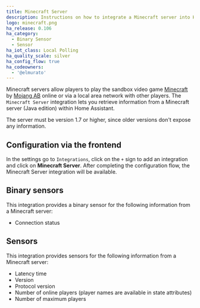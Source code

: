 ```yaml
---
title: Minecraft Server
description: Instructions on how to integrate a Minecraft server into Home Assistant.
logo: minecraft.png
ha_release: 0.106
ha_category:
  - Binary Sensor
  - Sensor
ha_iot_class: Local Polling
ha_quality_scale: silver
ha_config_flow: true
ha_codeowners:
  - '@elmurato'
---
```


Minecraft servers allow players to play the sandbox video game [Minecraft](https://www.minecraft.net) by [Mojang AB](https://www.mojang.com) online or via a local area network with other players. The `Minecraft Server` integration lets you retrieve information from a Minecraft server (Java edition) within Home Assistant.

<div class='note'>
The server must be version 1.7 or higher, since older versions don't expose any information.
</div>

## Configuration via the frontend

In the settings go to `Integrations`, click on the `+` sign to add an integration and click on **Minecraft Server**.
After completing the configuration flow, the Minecraft Server integration will be available.

## Binary sensors

This integration provides a binary sensor for the following information from a Minecraft server:

- Connection status

## Sensors

This integration provides sensors for the following information from a Minecraft server:

- Latency time
- Version
- Protocol version
- Number of online players (player names are available in state attributes)
- Number of maximum players
